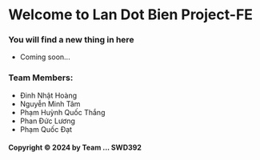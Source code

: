 # Welcome to Lan Dot Bien Project-FE
### You will find a new thing in here

* Coming soon...

### Team Members:

* Đinh Nhật Hoàng
* Nguyễn Minh Tâm
* Phạm Huỳnh Quốc Thắng
* Phan Đức Lương
* Phạm Quốc Đạt


#### Copyright &#169; 2024 by Team ...  SWD392 
